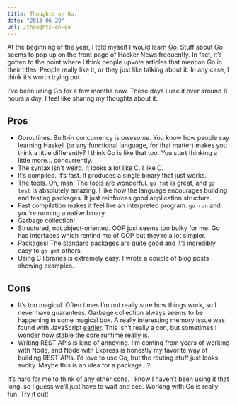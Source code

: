 ```yaml
---
title: Thoughts on Go.
date: "2013-06-29"
url: /thoughts-on-go
---
```



At the beginning of the year, I told myself I would learn [Go][]. Stuff
about Go seems to pop up on the front page of Hacker News frequently. In
fact, it’s gotten to the point where I think people upvote articles that
mention Go in their titles. People really like it, or they just like
talking about it. In any case, I think it’s worth trying out.

</p>

I’ve been using Go for a few months now. These days I use it over around
8 hours a day. I feel like sharing my thoughts about it.

</p>

Pros
----

</p>

-   Goroutines. Built-in concurrency is *awesome.* You know how people
    say learning Haskell (or any functional language, for that matter)
    makes you think a little differently? I think Go is like that too.
    You start thinking a little more… concurrently.
-   The syntax isn’t weird. It looks a lot like C. I like C.
-   It’s compiled. It’s fast. It produces a single binary that just
    works.
-   The tools. Oh, man. The tools are wonderful. `go fmt` is great, and
    `go test` is absolutely amazing. I like how the language encourages
    building and testing packages. It just reinforces good application
    structure.
-   Fast compilation makes it feel like an interpreted program. `go run`
    and you’re running a native binary.
-   Garbage collection!
-   Structured, not object-oriented. OOP just seems too bulky for me. Go
    has interfaces which remind me of OOP but they’re a lot simpler.
-   Packages! The standard packages are quite good and it’s incredibly
    easy to `go get` others.
-   Using C libraries is extremely easy. I wrote a couple of blog posts
    showing examples.

Cons
----

</p>

-   It’s too magical. Often times I’m not really sure how things work,
    so I never have guarantees. Garbage collection always seems to be
    happening in some magical box. A really interesting memory issue was
    found with JavaScript [earlier][]. This isn’t really a con, but
    sometimes I wonder how stable the core runtime really is.
-   Writing REST APIs is kind of annoying. I’m coming from years of
    working with Node, and Node with Express is honestly my favorite way
    of building REST APIs. I’d love to use Go, but the routing stuff
    just looks sucky. Maybe this is an idea for a package…?

It’s hard for me to think of any other cons. I know I haven’t been using
it that long, so I guess we’ll just have to wait and see. Working with
Go is really fun. Try it out!

</p>

  [Go]: https://golang.org/
  [earlier]: https://point.davidglasser.net/2013/06/27/surprising-javascript-memory-leak.html

